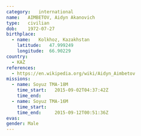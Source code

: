 ```yaml
---
category:	international
name:	AIMBETOV, Aidyn Akanovich
type:	civilian
dob:	1972-07-27
birthplace:
  - name:	Kolkhoz, Kazakhstan
    latitude:	47.999249
    longitude:	66.90229
country:
  - KAZ
references:
  - https://en.wikipedia.org/wiki/Aidyn_Aimbetov
missions:
  - name: Soyuz TMA-18M
    time_start:   2015-09-02T04:37:42Z
    time_end:     
  - name: Soyuz TMA-16M
    time_start:
    time_end:     2015-09-12T00:51:36Z
evas:
gender:	Male
---
```

